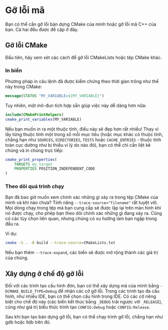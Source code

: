 # Gỡ lỗi mã

Bạn có thể cần gỡ lỗi bản dựng CMake của mình hoặc gỡ lỗi mã C++ của bạn. Cả hai đều được đề cập ở đây.

## Gỡ lỗi CMake

Đầu tiên, hãy xem xét các cách để gỡ lỗi CMakeLists hoặc tệp CMake khác.

### In biến

Phương pháp in câu lệnh đã được kiểm chứng theo thời gian trông như thế này trong CMake:

```cmake
message(STATUS "MY_VARIABLE=${MY_VARIABLE}")
```

Tuy nhiên, một mô-đun tích hợp sẵn giúp việc này dễ dàng hơn nữa:

```cmake
include(CMakePrintHelpers)
cmake_print_variables(MY_VARIABLE)
```

Nếu bạn muốn in ra một thuộc tính, điều này sẽ đẹp hơn rất nhiều! Thay vì lấy từng thuộc tính một trong số mỗi mục tiêu (hoặc mục khác có thuộc tính, chẳng hạn như `SOURCES`, `DIRECTORIES`, `TESTS` hoặc `CACHE_ENTRIES` - thuộc tính toàn cục dường như bị thiếu vì lý do nào đó), bạn có thể chỉ cần liệt kê chúng và in chúng trực tiếp:

```cmake
cmake_print_properties(
    TARGETS my_target
    PROPERTIES POSITION_INDEPENDENT_CODE
)
```

### Theo dõi quá trình chạy

Bạn đã bao giờ muốn xem chính xác những gì xảy ra trong tệp CMake của mình và khi nào chưa? Tính năng `--trace-source="filename"` rất tuyệt vời. Mọi dòng chạy trong tệp mà bạn cung cấp sẽ được lặp lại trên màn hình khi nó được chạy, cho phép bạn theo dõi chính xác những gì đang xảy ra. Cũng có các tùy chọn liên quan, nhưng chúng có xu hướng làm bạn ngập trong đầu ra.

Ví dụ:

```bash
cmake -S . -B build --trace-source=CMakeLists.txt
```

Nếu bạn thêm `--trace-expand`, các biến sẽ được mở rộng thành các giá trị của chúng.

## Xây dựng ở chế độ gỡ lỗi

Đối với các trình tạo cấu hình đơn, bạn có thể xây dựng mã của mình bằng `-DCMAKE_BUILD_TYPE=Debug` để nhận các cờ gỡ lỗi. Trong các trình tạo đa cấu hình, như nhiều IDE, bạn có thể chọn cấu hình trong IDE. Có các cờ riêng biệt cho chế độ này (các biến kết thúc bằng `_DEBUG` trái ngược với `_RELEASE`), cũng như giá trị biểu thức trình tạo `CONFIG:Debug` hoặc `CONFIG:Release`.

Sau khi bạn tạo bản dựng gỡ lỗi, bạn có thể chạy trình gỡ lỗi, chẳng hạn như gdb hoặc lldb trên đó.
